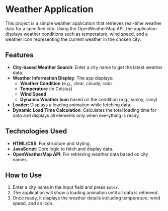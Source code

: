 # Weather Application

This project is a simple weather application that retrieves real-time weather data for a specified city. Using the OpenWeatherMap API, the application displays weather conditions such as temperature, wind speed, and a weather icon representing the current weather in the chosen city.

## Features

- **City-based Weather Search**: Enter a city name to get the latest weather data.
- **Weather Information Display**: The app displays:
  - **Weather Condition** (e.g., clear, cloudy, rain)
  - **Temperature** (in Celsius)
  - **Wind Speed**
  - **Dynamic Weather Icon** based on the condition (e.g., sunny, rainy)
- **Loader**: Displays a loading animation while fetching data.
- **Dynamic Load Time Calculation**: Calculates the total loading time for data and displays all elements only when everything is ready.

## Technologies Used

- **HTML/CSS**: For structure and styling.
- **JavaScript**: Core logic to fetch and display data.
- **OpenWeatherMap API**: For retrieving weather data based on city names.

## How to Use

1. Enter a city name in the input field and press `Enter`.
2. The application will show a loading animation until all data is retrieved.
3. Once ready, it displays the weather details including temperature, wind speed, and an icon.
   


